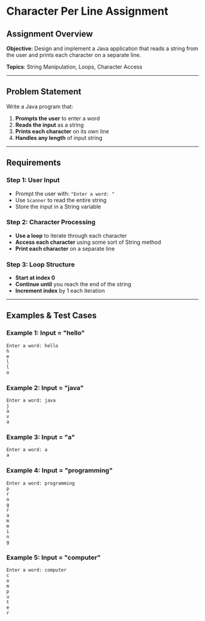 # Character Per Line Assignment

## Assignment Overview

**Objective**: Design and implement a Java application that reads a string from the user and prints each character on a separate line.

**Topics**: String Manipulation, Loops, Character Access  

---

## Problem Statement

Write a Java program that:

1. **Prompts the user** to enter a word
2. **Reads the input** as a string
3. **Prints each character** on its own line
4. **Handles any length** of input string

---

## Requirements

### Step 1: User Input
- Prompt the user with: `"Enter a word: "`
- Use `Scanner` to read the entire string
- Store the input in a String variable

### Step 2: Character Processing
- **Use a loop** to iterate through each character
- **Access each character** using some sort of String method
- **Print each character** on a separate line 

### Step 3: Loop Structure
- **Start at index 0**
- **Continue until** you reach the end of the string
- **Increment index** by 1 each iteration

---

## Examples & Test Cases

### Example 1: Input = "hello"
```
Enter a word: hello
h
e
l
l
o
```

### Example 2: Input = "java"
```
Enter a word: java
j
a
v
a
```

### Example 3: Input = "a"
```
Enter a word: a
a
```

### Example 4: Input = "programming"
```
Enter a word: programming
p
r
o
g
r
a
m
m
i
n
g
```

### Example 5: Input = "computer"
```
Enter a word: computer
c
o
m
p
u
t
e
r
```

